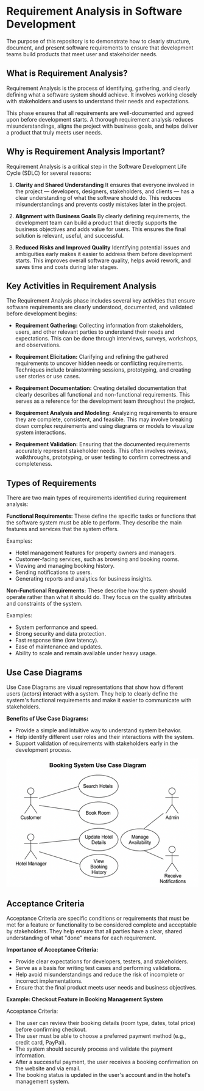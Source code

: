 # Requirement Analysis in Software Development
The purpose of this repository is to demonstrate how to clearly structure, document, and present software requirements to ensure that development teams build products that meet user and stakeholder needs.

## What is Requirement Analysis?
Requirement Analysis is the process of identifying, gathering, and clearly defining what a software system should achieve. It involves working closely with stakeholders and users to understand their needs and expectations.

This phase ensures that all requirements are well-documented and agreed upon before development starts. A thorough requirement analysis reduces misunderstandings, aligns the project with business goals, and helps deliver a product that truly meets user needs.

## Why is Requirement Analysis Important?

Requirement Analysis is a critical step in the Software Development Life Cycle (SDLC) for several reasons:

1. **Clarity and Shared Understanding** It ensures that everyone involved in the project — developers, designers, stakeholders, and clients — has a clear understanding of what the software should do. This reduces misunderstandings and prevents costly mistakes later in the project.

2. **Alignment with Business Goals** By clearly defining requirements, the development team can build a product that directly supports the business objectives and adds value for users. This ensures the final solution is relevant, useful, and successful.

3. **Reduced Risks and Improved Quality** Identifying potential issues and ambiguities early makes it easier to address them before development starts. This improves overall software quality, helps avoid rework, and saves time and costs during later stages.

## Key Activities in Requirement Analysis

The Requirement Analysis phase includes several key activities that ensure software requirements are clearly understood, documented, and validated before development begins:

- **Requirement Gathering:** Collecting information from stakeholders, users, and other relevant parties to understand their needs and expectations. This can be done through interviews, surveys, workshops, and observations.

- **Requirement Elicitation:** Clarifying and refining the gathered requirements to uncover hidden needs or conflicting requirements. Techniques include brainstorming sessions, prototyping, and creating user stories or use cases.

- **Requirement Documentation:** Creating detailed documentation that clearly describes all functional and non-functional requirements. This serves as a reference for the development team throughout the project.

- **Requirement Analysis and Modeling:** Analyzing requirements to ensure they are complete, consistent, and feasible. This may involve breaking down complex requirements and using diagrams or models to visualize system interactions.

- **Requirement Validation:** Ensuring that the documented requirements accurately represent stakeholder needs. This often involves reviews, walkthroughs, prototyping, or user testing to confirm correctness and completeness.

## Types of Requirements

There are two main types of requirements identified during requirement analysis:

**Functional Requirements:** These define the specific tasks or functions that the software system must be able to perform. They describe the main features and services that the system offers.

Examples:
- Hotel management features for property owners and managers.
- Customer-facing services, such as browsing and booking rooms.
- Viewing and managing booking history.
- Sending notifications to users.
- Generating reports and analytics for business insights.

**Non-Functional Requirements:** These describe how the system should operate rather than what it should do. They focus on the quality attributes and constraints of the system.

Examples:
- System performance and speed.
- Strong security and data protection.
- Fast response time (low latency).
- Ease of maintenance and updates.
- Ability to scale and remain available under heavy usage.

## Use Case Diagrams

Use Case Diagrams are visual representations that show how different users (actors) interact with a system. They help to clearly define the system's functional requirements and make it easier to communicate with stakeholders.  

**Benefits of Use Case Diagrams:**
- Provide a simple and intuitive way to understand system behavior.
- Help identify different user roles and their interactions with the system.
- Support validation of requirements with stakeholders early in the development process.

![Booking System Use Case Diagram](alx-booking-uc.png)

## Acceptance Criteria

Acceptance Criteria are specific conditions or requirements that must be met for a feature or functionality to be considered complete and acceptable by stakeholders. They help ensure that all parties have a clear, shared understanding of what "done" means for each requirement.

**Importance of Acceptance Criteria:**
- Provide clear expectations for developers, testers, and stakeholders.
- Serve as a basis for writing test cases and performing validations.
- Help avoid misunderstandings and reduce the risk of incomplete or incorrect implementations.
- Ensure that the final product meets user needs and business objectives.

**Example: Checkout Feature in Booking Management System**

Acceptance Criteria:
- The user can review their booking details (room type, dates, total price) before confirming checkout.
- The user must be able to choose a preferred payment method (e.g., credit card, PayPal).
- The system should securely process and validate the payment information.
- After a successful payment, the user receives a booking confirmation on the website and via email.
- The booking status is updated in the user's account and in the hotel's management system.
